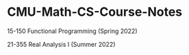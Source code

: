 # CMU-Math-CS-Course-Notes

15-150 Functional Programming (Spring 2022) <br />

21-355 Real Analysis I (Summer 2022)

